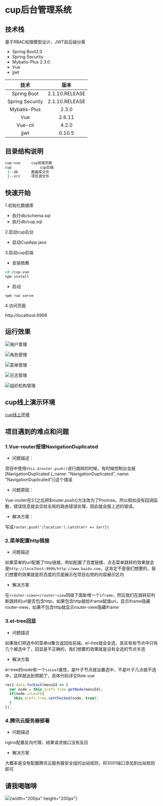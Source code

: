 # cup后台管理系统

## 技术栈

基于RBAC权限模型设计，JWT前后端分离

- Spring Boot2.0
- Spring Security
- Mybatis-Plus 2.3.0
- Vue
- jjwt

|技术|版本|
|:---:|:---:|
|Spring Boot|2.1.10.RELEASE|
|Spring Security|2.1.10.RELEASE|
|Mybatis-Plus|2.3.0|
|Vue|2.6.11|
|Vue-cli|4.2.0|
|jjwt|0.10.5|





## 目录结构说明

```bash
cup-vue 	cup前端页面
cup				cup后端
 |--db   	数据库文件
 |--src  	项目源文件
```





## 快速开始

1.初始化数据库
- 执行db/schema.sql
- 执行db/cup.sql

2.启动cup后台
- 启动CupApp.java

3.启动cup前端
- 安装依赖 
```bash
cd /cup-vue
npm install
```
- 启动 
```bash
npm run serve
```

4.访问页面 

http://localhost:9999



## 运行效果

![用户管理](./images/cup_user.png)

![角色管理](./images/cup_role.png)

![菜单管理](./images/cup_menu.png)

![日志管理](./images/cup_log.png)

![组织机构管理](./images/cup_org.png)



## cup线上演示环境
[cup线上环境](http://49.233.209.183/)





## 项目遇到的难点和问题

### 1.Vue-router报错NavigationDuplicated
- 问题描述：

项目中使用`this.$router.push()`进行跳转的时候，有时候控制台会报 [NavigationDuplicated {_name: "NavigationDuplicated", name: "NavigationDuplicated"}]这个错误

- 问题原因：

Vue-router在3.1之后把$router.push()方法改为了Promise。所以假如没有回调函数，错误信息就会交给全局的路由错误处理，因此就会报上述的错误。

- 解决方案：

写成`router.push('/location').catch(err => {err})`



### 2.菜单配置http链接

- 问题描述

如果菜单的url配置了http链接，例如配置了百度链接，点击菜单跳转的效果就会是`http://localhost:9999/http://www.baidu.com`，这肯定不是我们想要的，我们想要的效果就是将百度的页面展示在项目右侧的内容展示区内

- 解决方案

在`<router-view></router-view`同级下面新增一个`iframe`，然后我们在跳转前判断跳转的url是否包含http，如果包含http就给iframe赋值url，显示iframe隐藏router-view，如果不包含http就显示router-view隐藏iframe



### 3.el-tree回显

- 问题描述

如果我们把选中的菜单id集合返回给前端，el-tree就会全选，其实有些节点中只有几个被选中了，回显是不正确的，我们想要的效果就是没有全选的节点半选

- 解决方案

el-tree的node有一个`isLeaf`属性，是叶子节点就设置选中，不是叶子几点就不选中，这样就达到预期了，具体代码详见Role.vue

```js
res1.data.forEach(menuId => {
  var node = this.$refs.tree.getNode(menuId);
  if(node.isLeaf){
    this.$refs.tree.setChecked(node, true);
  }
});
```

### 4.腾讯云服务器部署

- 问题描述

nginx配置反向代理，结果请求接口没有反应

- 解决方案

大概率是没有配置腾讯云服务器安全组的出站规则，将3001端口添加到出站规则即可



## 请我喝咖啡

![](./images/dashang.jpg){width="200px" height="200px"}

